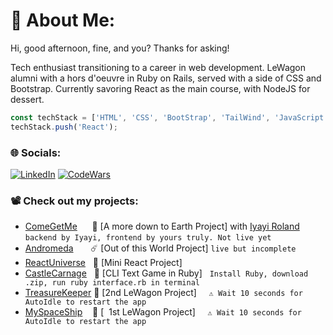 # 💫 About Me:
Hi, good afternoon, fine, and you? Thanks for asking!

Tech enthusiast transitioning to a career in web development. LeWagon alumni with a hors d'oeuvre in Ruby on Rails, served with a side of CSS and Bootstrap. Currently savoring React as the main course, with NodeJS for dessert.

```javascript
const techStack = ['HTML', 'CSS', 'BootStrap', 'TailWind', 'JavaScript', 'Ruby', 'Rails', 'Git', 'GitHub', 'SQL'];
techStack.push('React');
```

### 🌐 Socials:
[![LinkedIn](https://img.shields.io/badge/LinkedIn-%230077B5.svg?logo=linkedin&logoColor=white)](https://linkedin.com/in/vlog)
[![CodeWars](https://www.codewars.com/users/thegroosalugg/badges/micro)](https://www.codewars.com/users/thegroosalugg)

### 📽️ Check out my projects:


- [ComeGetMe](https://github.com/Iyayi2/comeGetMe) $~~~~~$🛒 [A more down to Earth Project] with [Iyayi Roland](https://github.com/Iyayi2) ```backend by Iyayi, frontend by yours truly. Not live yet```
- [Andromeda](https://andromeda-1649b.web.app/) $~~~~~~$☄️ [Out of this World Project] ```live but incomplete``` 
- [ReactUniverse](https://react-universe.web.app/) &nbsp;&nbsp;🌌 [Mini React Project]
- [CastleCarnage](https://github.com/thegroosalugg/CastleCarnage) &nbsp;&nbsp;🏰 [CLI Text Game in Ruby] $~$ ```Install Ruby, download .zip, run ruby interface.rb in terminal```
- [TreasureKeeper](http://www.treasurekeeper.online/users/sign_in) 💎 [2nd LeWagon Project] $~~~$ ```⚠️ Wait 10 seconds for AutoIdle to restart the app```
- [MySpaceShip](https://myspaceship-9e73f7ca505b.herokuapp.com/) &nbsp;&nbsp;&nbsp;🚀 [&nbsp; 1st LeWagon Project] $~~~$ ```⚠️ Wait 10 seconds for AutoIdle to restart the app```
